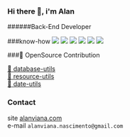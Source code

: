 ### Hi there 👋, i'm Alan
######Back-End Developer

###know-how
![](https://img.shields.io/badge/Kotlin-gre) 
![](https://img.shields.io/badge/Java-gre)
![](https://img.shields.io/badge/GraphQL-blue)
![](https://img.shields.io/badge/Mongo-green)
![](https://img.shields.io/badge/Postgress-green)
![](https://img.shields.io/badge/MySQL-green)

###🐧️ OpenSource Contribution

[🥂️ database-utils](https://gitlab.com/calculato-oss/database-utils) <br>
[🥂️ resource-utils](https://gitlab.com/calculato-oss/resource-utils) <br>
[🥂️ date-utils](https://gitlab.com/calculato-oss/date-utils)

### Contact
site [alanviana.com](https://alanviana.com)<br>
e-mail `alanviana.nascimento@gmail.com`

<!--
**alanvianaa/alanvianaa** is a ✨ _special_ ✨ repository because its `README.md` (this file) appears on your GitHub profile.

Here are some ideas to get you started:

- 🔭 I’m currently working on ...
- 🌱 I’m currently learning ...
- 👯 I’m looking to collaborate on ...
- 🤔 I’m looking for help with ...
- 💬 Ask me about ...
- 📫 How to reach me: ...
- 😄 Pronouns: ...
- ⚡ Fun fact: ...
-->
